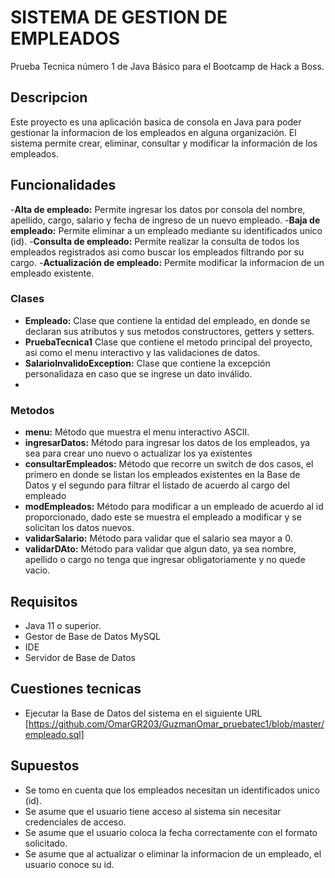 # SISTEMA DE GESTION DE EMPLEADOS
Prueba Tecnica número 1 de Java Básico para el Bootcamp de Hack a Boss.

## Descripcion

Este proyecto es una aplicación basica de consola en Java para poder gestionar la informacion de los empleados en alguna organización. El sistema permite crear, eliminar, consultar y modificar la información de los empleados.

## Funcionalidades

-**Alta de empleado:** Permite ingresar los datos por consola del nombre, apellido, cargo, salario y fecha de ingreso de un nuevo empleado. 
-**Baja de empleado:** Permite eliminar a un empleado mediante su identificados unico (id).
-**Consulta de empleado:** Permite realizar la consulta de todos los empleados registrados asi como buscar los empleados filtrando por su cargo.
-**Actualización de empleado:** Permite modificar la informacion de un empleado existente.

 ### Clases
 - **Empleado:** Clase que contiene la entidad del empleado, en donde se declaran sus atributos y sus metodos constructores, getters y setters.
 - **PruebaTecnica1** Clase que contiene el metodo principal del proyecto, asi como el menu interactivo y las validaciones de datos.
 - **SalarioInvalidoException:** Clase que contiene la excepción personalidaza en caso que se ingrese un dato inválido.
 - 
 ### Metodos
 - **menu:** Método que muestra el menu interactivo ASCII.
 - **ingresarDatos:** Método para ingresar los datos de los empleados, ya sea para crear uno nuevo o actualizar los ya existentes
 - **consultarEmpleados:** Método que recorre un switch de dos casos, el primero en donde se listan los empleados existentes en la Base de Datos y el segundo para filtrar el listado de acuerdo al cargo del empleado
 - **modEmpleados:** Método para modificar a un empleado de acuerdo al id proporcionado, dado este se muestra el empleado a modificar y se solicitan los datos nuevos.
 - **validarSalario:** Método para validar que el salario sea mayor a 0.
 - **validarDAto:** Método para validar que algun dato, ya sea nombre, apellido o cargo no tenga que ingresar obligatoriamente y no quede vacio.

## Requisitos 

- Java 11 o superior.
- Gestor de Base de Datos MySQL
- IDE
- Servidor de Base de Datos

## Cuestiones tecnicas
- Ejecutar la Base de Datos del sistema en el siguiente URL [https://github.com/OmarGR203/GuzmanOmar_pruebatec1/blob/master/empleado.sql]


## Supuestos
- Se tomo en cuenta que los empleados necesitan un identificados unico (id).
- Se asume que el usuario tiene acceso al sistema sin necesitar credenciales de acceso.
- Se asume que el usuario coloca la fecha correctamente con el formato solicitado.
- Se asume que al actualizar o eliminar la informacion de un empleado, el usuario conoce su id.
